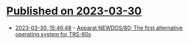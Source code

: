 # [Published on 2023-03-30](index.md)

* [2023-03-30, 15:46:48](https://lobste.rs/s/zlrvzp/apparat_newdos_80_first_alternative) - [Apparat NEWDOS/80: The first alternative operating system for TRS-80s](https://computeradsfromthepast.substack.com/p/apparat-newdos80)
